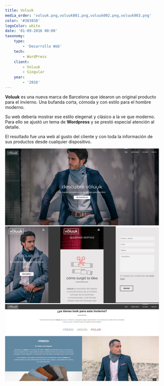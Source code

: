 ```yaml
---
title: Voluuk
media_order: 'voluuk.png,voluuk001.png,voluuk002.png,voluuk003.png'
color: '#383838'
logoColor: white
date: '01-09-2016 00:00'
taxonomy:
    type:
        - 'Desarrollo Web'
    tech:
        - WordPress
    client:
        - Voluuk
        - Singular
    year:
        - '2016'
---
```


**Voluuk** es una nueva marca de Barcelona que idearon un original producto para el invierno. Una bufanda corta, cómoda y con estilo para el hombre moderno.

Su web debería mostrar ese estilo elegenat y clásico a la ve que moderno. Para ello se ajustó un tema de **Wordpress** y se prestó especial atención al detalle.

El resultado fue una web al gusto del cliente y con toda la información de sus productos desde cualquier dispositivo.

![Inicio de la web](voluuk001.png)
![Vistas en mobile](voluuk002.png)
![Detalle del producto](voluuk003.png)